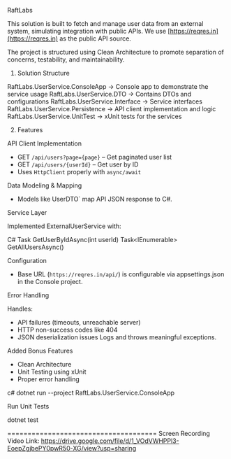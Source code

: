 
RaftLabs 


This solution is built to fetch and manage user data from an external system, simulating integration with public APIs. 
We use [https://reqres.in](https://reqres.in) as the public API source.

The project is structured using Clean Architecture to promote separation of concerns, testability, and maintainability.


1. Solution Structure

RaftLabs.UserService.ConsoleApp       -> Console app to demonstrate the service usage
RaftLabs.UserService.DTO              -> Contains DTOs and configurations
RaftLabs.UserService.Interface        -> Service interfaces
RaftLabs.UserService.Persistence      -> API client implementation and logic
RaftLabs.UserService.UnitTest         -> xUnit tests for the services


2. Features

API Client Implementation

- GET `/api/users?page={page}` – Get paginated user list  
- GET `/api/users/{userId}` – Get user by ID  
- Uses `HttpClient` properly with `async/await`

Data Modeling & Mapping

- Models like UserDTO` map API JSON response to C#.

Service Layer

Implemented ExternalUserService with:

C#
Task<UserDTO> GetUserByIdAsync(int userId)
Task<IEnumerable<UserDTO>> GetAllUsersAsync() 


Configuration

- Base URL (`https://reqres.in/api/`) is configurable via appsettings.json in the Console project.

Error Handling

   Handles:
  - API failures (timeouts, unreachable server)
  - HTTP non-success codes like 404
  - JSON deserialization issues
 Logs and throws meaningful exceptions.


Added Bonus Features 

- Clean Architecture
- Unit Testing using xUnit
- Proper error handling

c#
dotnet run --project RaftLabs.UserService.ConsoleApp

Run Unit Tests

dotnet test

=====================================
Screen Recording Video Link:
https://drive.google.com/file/d/1_VOdVWHPPl3-EoepZgjbePY0pwR50-XG/view?usp=sharing
